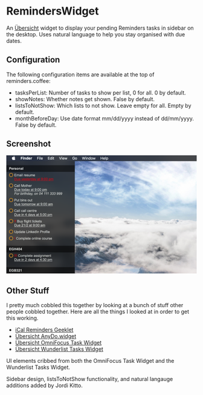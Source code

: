 # RemindersWidget

An [Übersicht](http://tracesof.net/uebersicht/) widget to display your pending
Reminders tasks in sidebar on the desktop. Uses natural language to help you
stay organised with due dates.

## Configuration

The following configuration items are available at the top of reminders.coffee:

* tasksPerList: Number of tasks to show per list, 0 for all. 0 by default.
* showNotes: Whether notes get shown. False by default.
* listsToNotShow: Which lists to not show. Leave empty for all. Empty by default.
* monthBeforeDay: Use date format mm/dd/yyyy instead of dd/mm/yyyy. False by default.

## Screenshot

![Screenshot of the widget](/screenshot.png?raw=true)

## Other Stuff

I pretty much cobbled this together by looking at a bunch of stuff other people
cobbled together. Here are all the things I looked at in order to get this working.

* [iCal Reminders Geeklet](http://www.macosxtips.co.uk/geeklets/productivity/ical-reminders/)
* [Übersicht AnyDo.widget](http://tracesof.net/uebersicht-widgets/#anydo)
* [Übersicht OmniFocus Task Widget](http://tracesof.net/uebersicht-widgets/#omnifocus-widget)
* [Übersicht Wunderlist Tasks Widget](http://tracesof.net/uebersicht-widgets/#wunderlist-tasks)

UI elements cribbed from both the OmniFocus Task Widget and the Wunderlist Tasks Widget.

Sidebar design, listsToNotShow functionality, and natural langauge additions added by Jordi Kitto.
